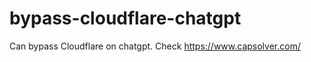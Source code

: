# bypass-cloudflare-chatgpt
Can bypass Cloudflare on chatgpt. Check https://www.capsolver.com/ 
                     